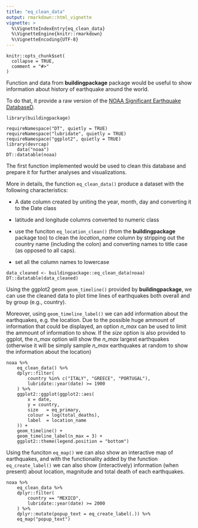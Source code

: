 ```yaml
---
title: "eq_clean_data"
output: rmarkdown::html_vignette
vignette: >
  %\VignetteIndexEntry{eq_clean_data}
  %\VignetteEngine{knitr::rmarkdown}
  %\VignetteEncoding{UTF-8}
---
```


```{r, include = FALSE}
knitr::opts_chunk$set(
  collapse = TRUE,
  comment = "#>"
)
```
Function and data from **buildingpackage** package would be useful to show
information about history of earthquake around the world.

To do that, it provide a raw version of the
[NOAA Significant Earthquake DatabaseD](https://www.ngdc.noaa.gov/nndc/struts/form?t=101650&s=1&d=1).
```{r setup}
library(buildingpackage)
```
```{r}
requireNamespace("DT", quietly = TRUE)
requireNamespace("lubridate", quietly = TRUE)
requireNamespace("ggplot2", quietly = TRUE)
library(devrcap)
    data("noaa")
DT::datatable(noaa)
```

The first function implemented would be used to clean this database and
prepare it for further analyses and visualizations.

More in details, the function `eq_clean_data()` produce a dataset with
the following characteristics:

 - A date column created by uniting the year, month, day and converting
   it to the Date class

 - latitude and longitude columns converted to numeric class

 - use the funciton `eq_location_clean()` (from the **buildingpackage** package
   too) to clean the _location_name_ column by stripping out the country
   name (including the colon) and converting names to title case (as
   opposed to all caps).

 - set all the column names to lowercase

```{r}
data_cleaned <- buildingpackage::eq_clean_data(noaa) 
DT::datatable(data_cleaned)
```

Using the ggplot2 geom `geom_timeline()` provided by **buildingpackage**,
we can use the cleaned data to plot time lines of earthquakes
both overall and by group (e.g., country).

Moreover, using `geom_timeline_label()` we can add information about the
earthquakes, e.g. the location. Due to the possible huge ammount of 
information that could be displayed, an option _n_max_ can be used to
limit the ammount of information to show. If the _size_ option is also
provided to ggplot, the _n_max_ option will show the _n_max_ largest
earthquakes (otherwise it will be simply sample _n_max_ earthquakes at
random to show the information about the location)


```{r, fig.cap = "Time lines of earthquakes in Greece, Italy and Portugal, from 1900 to date. For each earthquake, the point size is proportional with intensity, colour gradient is proportional with total number of death."}
noaa %>%
    eq_clean_data() %>%
    dplyr::filter(
        country %in% c("ITALY", "GREECE", "PORTUGAL"),
        lubridate::year(date) >= 1900
    ) %>%
    ggplot2::ggplot(ggplot2::aes(
        x = date,
        y = country,
        size   = eq_primary,
        colour = log(total_deaths),
        label  = location_name
    )) +
    geom_timeline() +
    geom_timeline_label(n_max = 3) +
    ggplot2::theme(legend.position = "bottom")
```

Using the funciton `eq_map()` we can also show an interactive map of earthquakes, and with the functionality added by the function `eq_create_label()` we can also show (interactively) information (when
present) about location, magnitude and total death of each earthquakes.

```{r}
noaa %>%
    eq_clean_data %>%
    dplyr::filter(
        country == "MEXICO",
        lubridate::year(date) >= 2000
    ) %>%
    dplyr::mutate(popup_text = eq_create_label(.)) %>%
    eq_map("popup_text")
```
